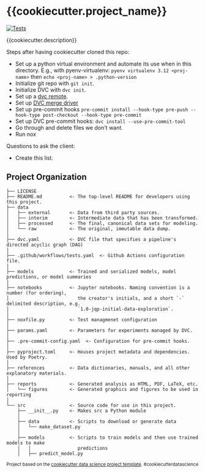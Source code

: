 {{cookiecutter.project_name}}
==============================

[![Tests](https://github.com/{{cookiecutter.github_org_or_user}}/{{cookiecutter.repo_name}}/workflows/Tests/badge.svg)](https://github.com/{{cookiecutter.github_org_or_user}}/{{cookiecutter.repo_name}}/actions?workflow=Tests)

{{cookiecutter.description}}

Steps after having cookiecutter cloned this repo:

- Set up a python virtual environment and automate its use when in this directory. E.g., with
 pyenv-virtualenv: ``pyenv virtualenv 3.12 <proj-name>`` then `echo <proj-name> > .python-version`
- Initialize git repo with `git init`.
- Initialize DVC with `dvc init`.
- Set up a [dvc remote](https://dvc.org/doc/command-reference/remote).
- Set up [DVC merge driver](https://dvc.org/doc/user-guide/how-to/resolve-merge-conflicts#directories)
- Set up pre-commit hooks `pre-commit install --hook-type pre-push --hook-type post-checkout --hook-type pre-commit`
- Set up DVC pre-commit hooks: `dvc install --use-pre-commit-tool`
- Go through and delete files we don't want.
- Run nox

Questions to ask the client:
- Create this list.

Project Organization
------------

```
├── LICENSE
├── README.md          <- The top-level README for developers using this project.
├── data
│   ├── external       <- Data from third party sources.
│   ├── interim        <- Intermediate data that has been transformed.
│   ├── processed      <- The final, canonical data sets for modeling.
│   └── raw            <- The original, immutable data dump.
│
├── dvc.yaml           <- DVC file that specifies a pipeline's directed acyclic graph (DAG)
│
├── .github/workflows/tests.yaml  <- Github Actions configuration file.
│
├── models             <- Trained and serialized models, model predictions, or model summaries
│
├── notebooks          <- Jupyter notebooks. Naming convention is a number (for ordering),
│                         the creator's initials, and a short `-` delimited description, e.g.
│                         `1.0-jqp-initial-data-exploration`.
│
├── noxfile.py         <- Test managmenet configuration
│
├── params.yaml        <- Parameters for experiments managed by DVC.
│
├── .pre-commit-config.yaml  <- Configuration for pre-commit hooks.
│
├── pyproject.toml     <- Houses project metadata and dependencies. Used by Poetry.
│
├── references         <- Data dictionaries, manuals, and all other explanatory materials.
│
├── reports            <- Generated analysis as HTML, PDF, LaTeX, etc.
│   └── figures        <- Generated graphics and figures to be used in reporting
│
└── src                <- Source code for use in this project.
    ├── __init__.py    <- Makes src a Python module
    │
    ├── data           <- Scripts to download or generate data
    │   └── make_dataset.py
    │
    ├── models         <- Scripts to train models and then use trained models to make
    │   │                 predictions
    │   ├── predict_model.py
```

<p><small>Project based on the <a target="_blank" href="https://drivendata.github.io/cookiecutter-data-science/">cookiecutter data science project template</a>. #cookiecutterdatascience</small></p>

